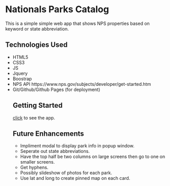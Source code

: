 # Nationals Parks Catalog

This is a simple simple web app that shows NPS properties based on keyword or state abbreviation.

## Technologies Used

<ul>
<li>HTML5</li>
<li>CSS3</li>
<li>JS</li>
<li>Jquery</li>
<li>Boostrap</li>
<li>NPS API https://www.nps.gov/subjects/developer/get-started.htm</li>
<li>Git/Github/Github Pages (for deployment)</li>

## Getting Started

[click](https://garrettruss.github.io/NPS-Project/) to see the app.

## Future Enhancements

<ul>
<li>Impliment modal to display park info in popup window.</li>
<li>Seperate out state abbreviations.</li>
<li>Have the top half be two columns on large screens then go to one on smaller screens.</li>
<li>Get hyphens.</li>
<li>Possibly slideshow of photos for each park.</li>
<li>Use lat and long to create pinned map on each card.</li>
</ul>

